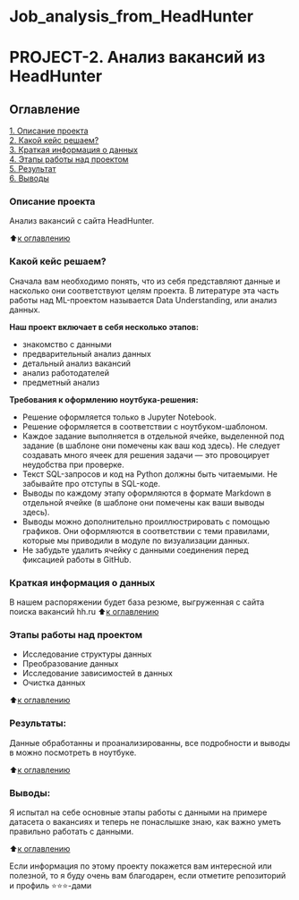# Job_analysis_from_HeadHunter
# PROJECT-2. Анализ вакансий из HeadHunter
## Оглавление <a id="Оглавление"></a>
[1. Описание проекта](#Описание-проекта)<br/>
[2. Какой кейс решаем?](#Какой-кейс-решаем)<br/>
[3. Краткая информация о данных](#Краткая-информация-о-данных)<br/>
[4. Этапы работы над проектом](#Этапы-работы-над-проектом)<br/>
[5. Результат](#Результат)<br/>
[6. Выводы](#Выводы)<br/>

### Описание проекта <a id="Описание проекта"></a>
Анализ вакансий с сайта HeadHunter.

:arrow_up:[к оглавлению](#Оглавление)

<a id="Какой-кейс-решаем"></a>
### Какой кейс решаем? 
Сначала вам необходимо понять, что из себя представляют данные и насколько они соответствуют целям проекта.
В литературе эта часть работы над ML-проектом называется Data Understanding, или анализ данных.

**Наш проект включает в себя несколько этапов:**
- знакомство с данными
- предварительный анализ данных
- детальный анализ вакансий
- анализ работодателей
- предметный анализ

**Требования к оформлению ноутбука-решения:**
- Решение оформляется только в Jupyter Notebook.
- Решение оформляется в соответствии с ноутбуком-шаблоном.
- Каждое задание выполняется в отдельной ячейке, выделенной под задание (в шаблоне они помечены как ваш код здесь). 
Не следует создавать много ячеек для решения задачи — это провоцирует неудобства при проверке.
- Текст SQL-запросов и код на Python должны быть читаемыми. Не забывайте про отступы в SQL-коде.
- Выводы по каждому этапу оформляются в формате Markdown в отдельной ячейке (в шаблоне они помечены как ваши выводы здесь).
- Выводы можно дополнительно проиллюстрировать с помощью графиков. Они оформляются в соответствии с теми правилами, которые мы приводили в модуле по визуализации данных.
- Не забудьте удалить ячейку с данными соединения перед фиксацией работы в GitHub.

<a id="Краткая-информация-о-данных"></a>
### Краткая информация о данных 
В нашем распоряжении будет база резюме, выгруженная с сайта поиска вакансий hh.ru
:arrow_up:[к оглавлению](#Оглавление)

<a id="Этапы-работы-над-проектом"></a>
### Этапы работы над проектом 
- Исследование структуры данных
- Преобразование данных
- Исследование зависимостей в данных
- Очистка данных

:arrow_up:[к оглавлению](#Оглавление)

<a id="Результат"></a>
### Результаты: 
Данные обработанны и проанализированны, все подробности и выводы в можно посмотреть в ноутбуке.

:arrow_up:[к оглавлению](#Оглавление)

<a id="Выводы"></a>
### Выводы: 
Я испытал на себе основные этапы работы с данными на примере датасета о вакансиях и теперь не понаслышке знаю, как важно уметь правильно работать с данными.

:arrow_up:[к оглавлению](#Оглавление)


Если информация по этому проекту покажется вам интересной или полезной, то я буду очень вам благодарен, если отметите репозиторий и профиль ⭐️⭐️⭐️-дами
